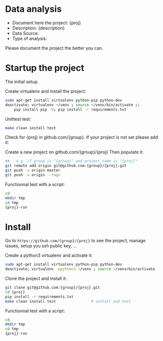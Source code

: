 # Data analysis
- Document here the project: {proj}
- Description: {description}
- Data Source:
- Type of analysis:

Please document the project the better you can.

# Startup the project

The initial setup.

Create virtualenv and install the project:
```bash
sudo apt-get install virtualenv python-pip python-dev
deactivate; virtualenv ~/venv ; source ~/venv/bin/activate ;\
    pip install pip -U; pip install -r requirements.txt
```

Unittest test:
```bash
make clean install test
```

Check for {proj} in github.com/{group}. If your project is not set please add it:

Create a new project on github.com/{group}/{proj}
Then populate it:

```bash
##   e.g. if group is "{group}" and project_name is "{proj}"
git remote add origin git@github.com:{group}/{proj}.git
git push -u origin master
git push -u origin --tags
```

Functionnal test with a script:

```bash
cd
mkdir tmp
cd tmp
{proj}-run
```

# Install

Go to `https://github.com/{group}/{proj}` to see the project, manage issues,
setup you ssh public key, ...

Create a python3 virtualenv and activate it:

```bash
sudo apt-get install virtualenv python-pip python-dev
deactivate; virtualenv -ppython3 ~/venv ; source ~/venv/bin/activate
```

Clone the project and install it:

```bash
git clone git@github.com:{group}/{proj}.git
cd {proj}
pip install -r requirements.txt
make clean install test                # install and test
```
Functionnal test with a script:

```bash
cd
mkdir tmp
cd tmp
{proj}-run
```

